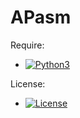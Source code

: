 # APasm
Require:
- [![Python3](https://img.shields.io/badge/python-3.11-blue)](https://www.python.org/)

License:
- [![License](https://img.shields.io/badge/MIT-License-green)](https://github.com/RandomX42069/APasm/blob/main/License.md)


